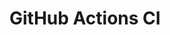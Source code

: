 # GitHub Actions CI
































































































































































































































































































































































































































































































































































































































































































































































































































































































































































































































































































































































































































































































































































































































































































































































































































































































































































































































































































































































































































































































































































































































































































































































































































































































































































































































































































































































































































































































































